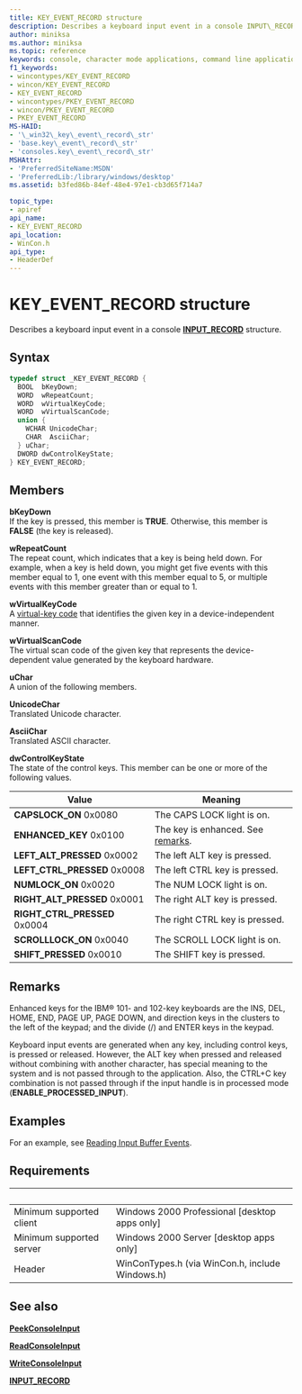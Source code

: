 ```yaml
---
title: KEY_EVENT_RECORD structure
description: Describes a keyboard input event in a console INPUT\_RECORD structure.
author: miniksa
ms.author: miniksa
ms.topic: reference
keywords: console, character mode applications, command line applications, terminal applications, console api
f1_keywords:
- wincontypes/KEY_EVENT_RECORD
- wincon/KEY_EVENT_RECORD
- KEY_EVENT_RECORD
- wincontypes/PKEY_EVENT_RECORD
- wincon/PKEY_EVENT_RECORD
- PKEY_EVENT_RECORD
MS-HAID:
- '\_win32\_key\_event\_record\_str'
- 'base.key\_event\_record\_str'
- 'consoles.key\_event\_record\_str'
MSHAttr:
- 'PreferredSiteName:MSDN'
- 'PreferredLib:/library/windows/desktop'
ms.assetid: b3fed86b-84ef-48e4-97e1-cb3d65f714a7

topic_type:
- apiref
api_name:
- KEY_EVENT_RECORD
api_location:
- WinCon.h
api_type:
- HeaderDef
---
```


# KEY\_EVENT\_RECORD structure

Describes a keyboard input event in a console [**INPUT\_RECORD**](input-record-str.md) structure.

## Syntax

```C
typedef struct _KEY_EVENT_RECORD {
  BOOL  bKeyDown;
  WORD  wRepeatCount;
  WORD  wVirtualKeyCode;
  WORD  wVirtualScanCode;
  union {
    WCHAR UnicodeChar;
    CHAR  AsciiChar;
  } uChar;
  DWORD dwControlKeyState;
} KEY_EVENT_RECORD;
```

## Members

**bKeyDown**  
If the key is pressed, this member is **TRUE**. Otherwise, this member is **FALSE** (the key is released).

**wRepeatCount**  
The repeat count, which indicates that a key is being held down. For example, when a key is held down, you might get five events with this member equal to 1, one event with this member equal to 5, or multiple events with this member greater than or equal to 1.

**wVirtualKeyCode**  
A [virtual-key code](/windows/win32/inputdev/virtual-key-codes) that identifies the given key in a device-independent manner.

**wVirtualScanCode**  
The virtual scan code of the given key that represents the device-dependent value generated by the keyboard hardware.

**uChar**  
A union of the following members.

**UnicodeChar**  
Translated Unicode character.

**AsciiChar**  
Translated ASCII character.

**dwControlKeyState**  
The state of the control keys. This member can be one or more of the following values.

| Value | Meaning |
|-|-|
| **CAPSLOCK_ON** 0x0080 | The CAPS LOCK light is on. |
| **ENHANCED_KEY** 0x0100 | The key is enhanced. See [remarks](key-event-record-str.md#remarks). |
| **LEFT_ALT_PRESSED** 0x0002 | The left ALT key is pressed. |
| **LEFT_CTRL_PRESSED** 0x0008 | The left CTRL key is pressed. |
| **NUMLOCK_ON** 0x0020 | The NUM LOCK light is on. |
| **RIGHT_ALT_PRESSED** 0x0001 | The right ALT key is pressed. |
| **RIGHT_CTRL_PRESSED** 0x0004 | The right CTRL key is pressed. |
| **SCROLLLOCK_ON** 0x0040 | The SCROLL LOCK light is on. |
| **SHIFT_PRESSED** 0x0010 | The SHIFT key is pressed. |

## Remarks

Enhanced keys for the IBM® 101- and 102-key keyboards are the INS, DEL, HOME, END, PAGE UP, PAGE DOWN, and direction keys in the clusters to the left of the keypad; and the divide (/) and ENTER keys in the keypad.

Keyboard input events are generated when any key, including control keys, is pressed or released. However, the ALT key when pressed and released without combining with another character, has special meaning to the system and is not passed through to the application. Also, the CTRL+C key combination is not passed through if the input handle is in processed mode (**ENABLE\_PROCESSED\_INPUT**).

## Examples

For an example, see [Reading Input Buffer Events](reading-input-buffer-events.md).

## Requirements

| &nbsp; | &nbsp; |
|-|-|
| Minimum supported client | Windows 2000 Professional \[desktop apps only\] |
| Minimum supported server | Windows 2000 Server \[desktop apps only\] |
| Header | WinConTypes.h (via WinCon.h, include Windows.h) |

## See also

[**PeekConsoleInput**](peekconsoleinput.md)

[**ReadConsoleInput**](readconsoleinput.md)

[**WriteConsoleInput**](writeconsoleinput.md)

[**INPUT\_RECORD**](input-record-str.md)
